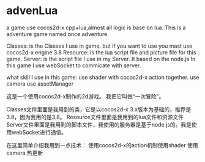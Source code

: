 # advenLua
a game use cocos2d-x cpp+lua,almost all logic is base on lua.
This is a adventure game named once adventure.

Classes: is the Classes I use in game. but if you want to use you mast use cocos2d-x engine 3.8
Resource: is the lua script file and picture file for this game.
Server: is the script file I use in my Server. It based on the node.js In this game I use webSocket to commicate with server.

what skill I use in this game:
use shader with cocos2d-x action together.
use camera
use assetManager

这是一个使用cocos2d-x制作的2d游戏。
我把它叫做“一次冒险”。

Classes文件里面是我用到的类，它是以cocos2d-x 3.x版本为基础的，推荐是3.8，因为我用的是3.8。
Resource文件里面是我用到的lua文件和资源文件
Server文件里面是我用到的脚本文件，我使用的服务器是基于node.js的。我是使用webSocket进行通信。

在这里简单介绍我用到一点技术：
使用cocos2d-x的action机制使用shader
使用camera
热更新




